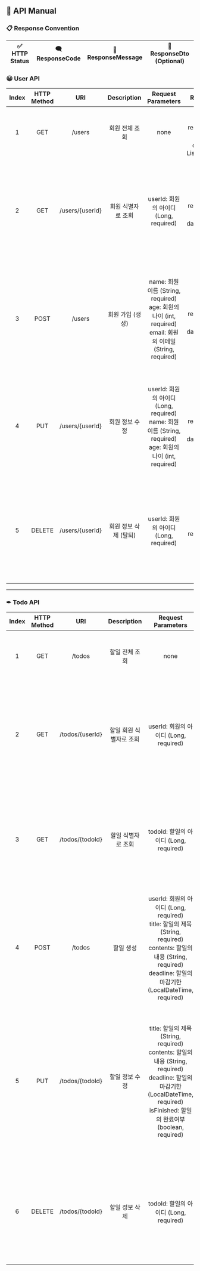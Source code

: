 ## 📑 API Manual

### 📋 Response Convention
| ✅ HTTP Status | 🗨 ResponseCode | 💬 ResponseMessage | 📰 ResponseDto (Optional) |
|:-------------:|:---------------:|:------------------:|:-------------------------:|

### 😀 User API
| Index | HTTP Method |       URI       |  Description  |                                            Request Parameters                                             |                                               Response Parameters                                                |                               HTTP Status                                |
|:-----:|:-----------:|:---------------:|:-------------:|:---------------------------------------------------------------------------------------------------------:|:----------------------------------------------------------------------------------------------------------------:|:------------------------------------------------------------------------:|
|   1   |     GET     |     /users      |   회원 전체 조회    |                                                   none                                                    |   responseCode: "USERS_FOUND"<br/>responseMessage: "회원 전체 조회 완료"<br/> data: (회원 전체 리스트 List\<UserResponseDto>)   |                       200: OK (요청이 정상적으로 처리됨)<br/>                       |
|   2   |     GET     | /users/{userId} |  회원 식별자로 조회   |                                     userId: 회원의 아이디 (Long, required)                                      |     responseCode: "USER_FOUND"<br/>responseMessage: "회원 조회 완료"<br/> data: (회원 정보를 담은 Dto (UserResponseDto))      |    200: OK (요청이 정상적으로 처리됨)<br/>404: Not Found (해당하는 식별자가 존재하지 않는 경우)     |
|   3   |    POST     |     /users      |  회원 가입 (생성)   | name: 회원 이름 (String, required)<br/>age: 회원의 나이 (int, required)<br/>email: 회원의 이메일 (String, required)<br/> | responseCode: "USER_REGISTERD"<br/>responseMessage: "회원 가입 (생성) 완료"<br/> data: (회원 정보를 담은 Dto (UserResponseDto)) |  201: Created (요청이 정상적으로 처리됨)<br/>400: Bad Request (요청 파라미터에 문제가 있는 경우)  |
|   4   |     PUT     | /users/{userId} |   회원 정보 수정    |                    userId: 회원의 아이디 (Long, required)<br/>name: 회원 이름 (String, required)<br/>age: 회원의 나이 (int, required)<br/>                    |   responseCode: "USER_UPDATED"<br/>responseMessage: "회원 정보 수정 완료"<br/> data: (회원 정보를 담은 Dto (UserResponseDto))   |    200: OK (요청이 정상적으로 처리됨)<br/>400: Bad Request (요청 파라미터에 문제가 있는 경우)     |
|   5   |   DELETE    | /users/{userId} | 회원 정보 삭제 (탈퇴) |                  userId: 회원의 아이디 (Long, required)                      |                    responseCode: "USER_DELETED"<br/>responseMessage: "회원 정보 삭제 (탈퇴) 완료"<br/>                     | 204: No Content (요청이 정상적으로 처리됨)<br/>404: Not Found(해당하는 식별자가 존재하지 않는 경우) |
---
### ✒ Todo API
| Index | HTTP Method |       URI       |  Description  |                                                                           Request Parameters                                                                           |                                                            Response Parameters                                                             |                                                    HTTP Status                                                    |
|:-----:|:-----------:|:---------------:|:-------------:|:----------------------------------------------------------------------------------------------------------------------------------------------------------------------:|:------------------------------------------------------------------------------------------------------------------------------------------:|:-----------------------------------------------------------------------------------------------------------------:|
|   1   |     GET     |     /todos      |   할일 전체 조회    |                                                                                  none                                                                                  |                responseCode: "TODOS_FOUND"<br/>responseMessage: "할일 전체 조회 완료"<br/> data: (할일 전체 리스트 List\<TodoResponseDto>)                |                                           200: OK (요청이 정상적으로 처리됨)<br/>                                            |
|   2   |     GET     | /todos/{userId} | 할일 회원 식별자로 조회 |                                                                    userId: 회원의 아이디 (Long, required)                                                                    | responseCode: "TODOS_FOUND_BY_USER"<br/>responseMessage: "회원의 할일 조회 완료"<br/> data: (할일 중 userId가 입력한 값인 할일의 전체 리스트 List\<TodoResponseDto>) |                         200: OK (요청이 정상적으로 처리됨)<br/>404: Not Found (해당하는 식별자가 존재하지 않는 경우)                         |
|   3   |     GET     | /todos/{todoId} |  할일 식별자로 조회   |                                                                    todoId: 할일의 아이디 (Long, required)                                                                    |                responseCode: "TODO_FOUND"<br/>responseMessage: "할일 식별자로 조회 완료"<br/> data: (회원 정보를 담은 Dto (TodoResponseDto))                |                         200: OK (요청이 정상적으로 처리됨)<br/>404: Not Found (해당하는 식별자가 존재하지 않는 경우)                         |
|   4   |    POST     |     /todos      |     할일 생성     |  userId: 회원의 아이디 (Long, required)<br/>title: 할일의 제목 (String, required)<br/>contents: 할일의 내용 (String, required)<br/>deadline: 할일의 마감기한 (LocalDateTime, required)<br/>   |                responseCode: "USER_REGISTERD"<br/>responseMessage: "할일 생성 완료"<br/> data: (회원 정보를 담은 Dto (TodoResponseDto))                 |                      201: Created (요청이 정상적으로 처리됨)<br/>400: Bad Request (요청 파라미터에 문제가 있는 경우)                       |
|   5   |     PUT     | /todos/{todoId} |   할일 정보 수정    | title: 할일의 제목 (String, required)<br/>contents: 할일의 내용 (String, required)<br/>deadline: 할일의 마감기한 (LocalDateTime, required)<br/>isFinished: 할일의 완료여부 (boolean, required) |                 responseCode: "USER_UPDATED"<br/>responseMessage: "할일 수정 완료"<br/> data: (회원 정보를 담은 Dto (TodoResponseDto))                  |    200: OK (요청이 정상적으로 처리됨)<br/>400: Bad Request (요청 파라미터에 문제가 있는 경우)<br/>404: Not Found(해당하는 식별자가 존재하지 않는 경우)     |
|   6   |   DELETE    | /todos/{todoId} |   할일 정보 삭제    |                                                                    todoId: 할일의 아이디 (Long, required)                                                                    |                                    responseCode: "USER_DELETED"<br/>responseMessage: "할일 정보 삭제 완료"<br/>                                    |                     204: No Content (요청이 정상적으로 처리됨)<br/>404: Not Found(해당하는 식별자가 존재하지 않는 경우)                      |
